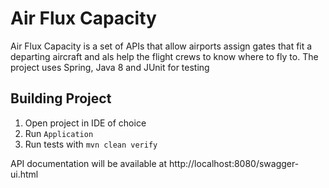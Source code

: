 # Air Flux Capacity

Air Flux Capacity is a set of APIs that allow airports assign gates that fit a departing aircraft and als help the 
flight crews to know where to fly to. The project uses Spring, Java 8 and JUnit for testing
 
 ## Building Project
 1. Open project in IDE of choice
 2. Run `Application`
 3. Run tests with `mvn clean verify`
 
API documentation will be available at http://localhost:8080/swagger-ui.html